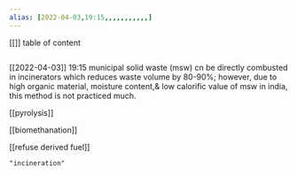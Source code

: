 ```yaml
---
alias: [2022-04-03,19:15,,,,,,,,,,,]
---
```

[[]]
table of content
```toc
```

[[2022-04-03]] 19:15
municipal solid waste (msw) cn be directly combusted in incinerators which reduces waste volume by 80-90%; however, due to high organic material, moisture content,& low calorific value of msw in india, this method is not practiced much.

[[pyrolysis]]

[[biomethanation]]

[[refuse derived fuel]]
```query
"incineration"
```